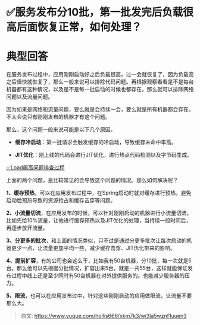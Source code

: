 # ✅服务发布分10批，第一批发完后负载很高后面恢复正常，如何处理？

# 典型回答


在服务发布过程中，应用刚刚启动好之后负载很高，过一会就恢复了，因为负载高之后很快就恢复了，那么一般来说可以排除代码问题。再根据观察看看是不是每台机器都有这种情况，以及是不是每一批启动的时候也都存在，那么就可以排除网络问题以及流量问题。



因为如果是网络和流量问题，要么就是会持续一会，要么就是所有机器都会存在。不太会说只有刚刚发布的机器才有这个问题。



那么，这个问题一般来说可能是以下几个原因。



+ **缓存冷启动**：第一批请求会触发缓存的冷启动，导致缓存未命中率高。



+ **JIT优化**：刚上线的代码会进行JIT优化，进行热点代码检测以及字节码生成。



[✅Load飙高问题排查过程](https://www.yuque.com/hollis666/xkm7k3/uq7bul)



上面的两个问题，是比较常见的会导致这个问题的情况。那么如何解决呢？



**1、缓存预热**，可以在应用发布过程中，在Spring启动时就对缓存进行预热。避免启动后预热导致的资源抢占和缓存击穿等问题。



**2、小流量切流**，在应用发布的时候，可以针对刚刚启动的机器进行小流量切流，比如先给10%流量，让他进行缓存预热以及JIT优化的处理，当持续一段时间后，再逐步放开流量。



**3、分更多的批次**，和上面的情况类似，只不过是通过分更多批次让每次启动的机器更少一点，让流量更加平均一些，减少缓存击穿、JIT优化带来的影响。



**4、提前扩容**，有的公司也会这么干，比如我有50台机器，分10批，每一次就是5台。那么他可以先根据分批情况，扩容出来5台，就是一共55台，这样就能保证发布过程中线上还是至少同时有50台机器在对外提供服务的。也能减少服务器的压力。



**5、限流**，也可以在应用发布过中，针对这些刚刚启动的应用做限流。让流量不要那么大。



> 原文: <https://www.yuque.com/hollis666/xkm7k3/wi3la5wznf1uuen3>